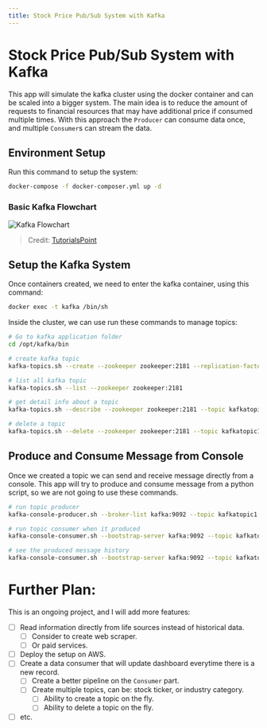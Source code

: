 ```yaml
---
title: Stock Price Pub/Sub System with Kafka
---
```

# Stock Price Pub/Sub System with Kafka

This app will simulate the kafka cluster using the docker container and can be scaled into a bigger system. The main idea is to reduce the amount of requests to financial resources that may have additional price if consumed multiple times. With this approach the `Producer` can consume data once, and multiple `Consumer`s can stream the data.
## Environment Setup
Run this command to setup the system:
```bash
docker-compose -f docker-composer.yml up -d
```
### Basic Kafka Flowchart
![Kafka Flowchart](cluster_architecture.jpg)
> Credit: [TutorialsPoint](https://www.tutorialspoint.com/apache_kafka/apache_kafka_cluster_architecture.htm)
## Setup the Kafka System
Once containers created, we need to enter the kafka container, using this command:
```bash
docker exec -t kafka /bin/sh
```

Inside the cluster, we can use run these commands to manage topics:
```bash
# Go to kafka application folder
cd /opt/kafka/bin

# create kafka topic
kafka-topics.sh --create --zookeeper zookeeper:2181 --replication-factor 1 --partitions 1 --topic kafkatopic1

# list all kafka topic
kafka-topics.sh --list --zookeeper zookeeper:2181

# get detail info about a topic
kafka-topics.sh --describe --zookeeper zookeeper:2181 --topic kafkatopic1

# delete a topic
kafka-topics.sh --delete --zookeeper zookeeper:2181 --topic kafkatopic1

```

## Produce and Consume Message from Console
Once we created a topic we can send and receive message directly from a console.
This app will try to produce and consume message from a python script, so we are not going to use these commands.
```bash
# run topic producer
kafka-console-producer.sh --broker-list kafka:9092 --topic kafkatopic1

# run topic consumer when it produced
kafka-console-consumer.sh --bootstrap-server kafka:9092 --topic kafkatopic1

# see the produced message history
kafka-console-consumer.sh --bootstrap-server kafka:9092 --topic kafkatopic1 --from-beginning
```

# Further Plan:
This is an ongoing project, and I will add more features:

- [ ] Read information directly from life sources instead of historical data.
    - [ ] Consider to create web scraper.
    - [ ] Or paid services.
- [ ] Deploy the setup on AWS.
- [ ] Create a data consumer that will update dashboard everytime there is a new record.
    - [ ] Create a better pipeline on the `Consumer` part.
    - [ ] Create multiple topics, can be: stock ticker, or industry category.
        - [ ] Ability to create a topic on the fly.
        - [ ] Ability to delete a topic on the fly.
- [ ] etc.
